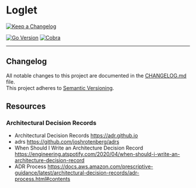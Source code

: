 # Loglet

[![Keep a Changelog](https://img.shields.io/badge/keepachangelog-1.1.0-blue?logo=Keep%20A%20Changelog&logoColor=white&labelColor=%23E05735)
](https://keepachangelog.com/)

[![Go Version](https://img.shields.io/badge/go-1.24.5-00ADD8?logo=go&logoColor=white)](https://go.dev/dl/) [![Cobra](https://img.shields.io/badge/cobra-v1.9.1-2e8592?logo=go&logoColor=white)](https://github.com/spf13/cobra)

---

## Changelog

All notable changes to this project are documented in the [CHANGELOG.md](./CHANGELOG.md) file.  
This project adheres to [Semantic Versioning](https://semver.org/).

## Resources

### Architectural Decision Records

* Architectural Decision Records <https://adr.github.io>
* adrs <https://github.com/joshrotenberg/adrs>
* When Should I Write an Architecture Decision Record <https://engineering.atspotify.com/2020/04/when-should-i-write-an-architecture-decision-record>
* ADR Process <https://docs.aws.amazon.com/prescriptive-guidance/latest/architectural-decision-records/adr-process.html#contents>